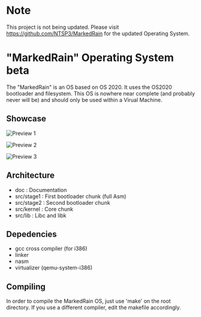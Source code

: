# Note

This project is not being updated. Please visit https://github.com/NTSP3/MarkedRain for the updated Operating System.


# "MarkedRain" Operating System beta

The "MarkedRain" is an OS based on OS 2020. It uses the OS2020 bootloader and filesystem.
This OS is nowhere near complete (and probably never will be) and should only be used within a Virual Machine.

## Showcase


![Preview 1](media/preview1.png "MarkedRain OS preview 1")

![Preview 2](media/preview2.png "MarkedRain OS preview 2")

![Preview 3](media/preview3.png "MarkedRain OS preview 3")

## Architecture

- doc : Documentation
- src/stage1 : First bootloader chunk (full Asm)
- src/stage2 : Second bootloader chunk
- src/kernel : Core chunk
- src/lib : Libc and libk

## Depedencies

- gcc cross compiler (for i386)
- linker
- nasm
- virtualizer (qemu-system-i386)

## Compiling

In order to compile the MarkedRain OS, just use 'make' on the root directory. If you use a different compiler, edit the makefile accordingly.